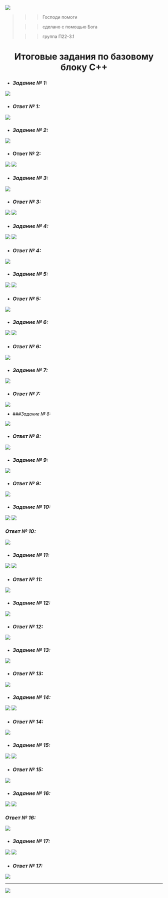 ![](https://i.pinimg.com/originals/b6/21/14/b621146f81f5259a42565cca93016034.gif)

>>>Господи помоги
> 
> >>сделано с помощью Бога
> 
> >>группа П22-3.1

# <center> Итоговые задания по базовому блоку C++ </center>




+ ### *Задание № 1:*

![](https://github.com/reretel/itog_base/blob/master/scr/1.png)

+ ### *Ответ № 1:*

![](https://github.com/reretel/itog_base/blob/master/scr/1-1.png)


+  ### *Задание № 2:*

![](https://github.com/reretel/itog_base/blob/master/scr/2.png)

+ ### Ответ № 2: 

![](https://github.com/reretel/itog_base/blob/master/scr/2-2.1.png)
![](https://github.com/reretel/itog_base/blob/master/scr/2-2.2.png)


+ ### *Задание № 3:*

![](https://github.com/reretel/itog_base/blob/master/scr/3.png)

+ ### *Ответ № 3:*

![](https://github.com/reretel/itog_base/blob/master/scr/3-1.1.png)
![](https://github.com/reretel/itog_base/blob/master/scr/3-1.2.png)


+ ### *Задание № 4:*

![](https://github.com/reretel/itog_base/blob/master/scr/4.png)
![](https://github.com/reretel/itog_base/blob/master/scr/def4.png)

+ ### *Ответ № 4:*

![](https://github.com/reretel/itog_base/blob/master/scr/ot4.png)


+ ### *Задание № 5:*

![](https://github.com/reretel/itog_base/blob/master/scr/5.png)
![](https://github.com/reretel/itog_base/blob/master/scr/def5.png)

+ ### *Ответ № 5:*


![](https://github.com/reretel/itog_base/blob/master/scr/ot5.png)


+ ### *Задание № 6:*

![](https://github.com/reretel/itog_base/blob/master/scr/6.png)
![](https://github.com/reretel/itog_base/blob/master/scr/def6.png)

+ ### *Ответ № 6:*

![](https://github.com/reretel/itog_base/blob/master/scr/ot6.png)


+ ### *Задание № 7:*

![](https://github.com/reretel/itog_base/blob/master/scr/7.png)

+ ### *Ответ № 7:*

![](https://github.com/reretel/itog_base/blob/master/scr/ot7.png)


+ ###*Задание № 8:*

![](https://github.com/reretel/itog_base/blob/master/scr/8.png)

+ ### *Ответ № 8:*

![](https://github.com/reretel/itog_base/blob/master/scr/ot8.png)


+ ### *Задание № 9:*

![](https://github.com/reretel/itog_base/blob/master/scr/9.png)

+ ### *Ответ № 9:*

![](https://github.com/reretel/itog_base/blob/master/scr/ot9.png)



+ ### *Задание № 10:*

![](https://github.com/reretel/itog_base/blob/master/scr/10.png)
![](https://github.com/reretel/itog_base/blob/master/scr/def10.png)

### *Ответ № 10:*

![](https://github.com/reretel/itog_base/blob/master/scr/ot10.png)



+ ### *Задание № 11:*

![](https://github.com/reretel/itog_base/blob/master/scr/11.png)
![](https://github.com/reretel/itog_base/blob/master/scr/def11.png)

+ ### *Ответ № 11:*

![](https://github.com/reretel/itog_base/blob/master/scr/ot11.png)


+ ### *Задание № 12:*

![](https://github.com/reretel/itog_base/blob/master/scr/12.png)


+ ### *Ответ № 12:*

![](https://github.com/reretel/itog_base/blob/master/scr/ot12.png)


+ ### *Задание № 13:*

![](https://github.com/reretel/itog_base/blob/master/scr/13.png)

+ ### *Ответ № 13:*

![](https://github.com/reretel/itog_base/blob/master/scr/ot13.png)


+ ### *Задание № 14:*

![](https://github.com/reretel/itog_base/blob/master/scr/14.png)
![](https://github.com/reretel/itog_base/blob/master/scr/def14.png)

+ ### *Ответ № 14:*

![](https://github.com/reretel/itog_base/blob/master/scr/ot14.png)


+ ### *Задание № 15:*

![](https://github.com/reretel/itog_base/blob/master/scr/15.png)
![](https://github.com/reretel/itog_base/blob/master/scr/def15.png)

+ ### *Ответ № 15:*

![](https://github.com/reretel/itog_base/blob/master/scr/ot15.png)


+ ### *Задание № 16:*

![](https://github.com/reretel/itog_base/blob/master/scr/16.png)
![](https://github.com/reretel/itog_base/blob/master/scr/def16.png)

### *Ответ № 16:*

![](https://github.com/reretel/itog_base/blob/master/scr/ot16.png)


+ ### *Задание № 17:*

![](https://github.com/reretel/itog_base/blob/master/scr/17.png)
![](https://github.com/reretel/itog_base/blob/master/scr/def17.png)

+ ### *Ответ № 17:*

![](https://github.com/reretel/itog_base/blob/master/scr/ot17.png)

------------------------------------------------------------------------------

![]([https://avatars.dzeninfra.ru/get-zen_doc/9123373/pub_641712189968372b0ef574ba_64174eec9ae6211eb8b28476/orig](https://i.pinimg.com/originals/b6/21/14/b621146f81f5259a42565cca93016034.gif))
